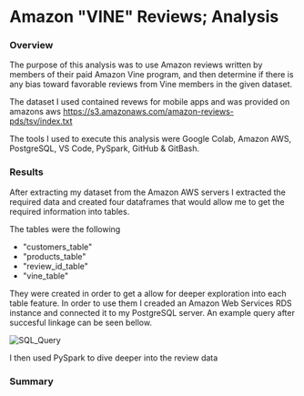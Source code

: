 # Amazon "VINE" Reviews; Analysis

### Overview

The purpose of this analysis was to use Amazon reviews written by members of their paid Amazon Vine program, and then determine if there is any bias toward favorable reviews from Vine members in the given dataset.

The dataset I used contained revews for mobile apps and was provided on amazons aws https://s3.amazonaws.com/amazon-reviews-pds/tsv/index.txt

The tools I used to execute this analysis were Google Colab, Amazon AWS, PostgreSQL, VS Code, PySpark, GitHub & GitBash.

### Results

After extracting my dataset from the Amazon AWS servers I extracted the required data and created four dataframes that would allow me to get the required information into tables.

The tables were the following
  - "customers_table"
  - "products_table"
  - "review_id_table"
  - "vine_table"
  
They were created in order to get a allow for deeper exploration into each table feature. In order to use them I creaded an Amazon Web Services RDS instance and connected it to my PostgreSQL server. An example query after succesful linkage can be seen bellow.

![SQL_Query](https://user-images.githubusercontent.com/107452167/194994113-7a3b8e89-a948-4ac1-ada1-db3525d569e3.png)

I then used PySpark to dive deeper into the review data

### Summary
